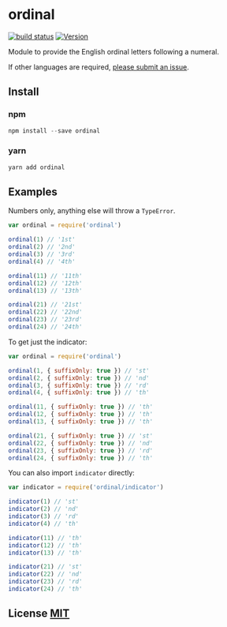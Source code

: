 # ordinal

[![build status](https://secure.travis-ci.org/dcousens/ordinal.png)](http://travis-ci.org/dcousens/ordinal)
[![Version](https://img.shields.io/npm/v/ordinal.svg)](https://www.npmjs.org/package/ordinal)

Module to provide the English ordinal letters following a numeral.

If other languages are required,  [please submit an issue](https://github.com/dcousens/ordinal/issues/new).


## Install

### npm

```js
npm install --save ordinal
```

### yarn

```js
yarn add ordinal
```


## Examples
Numbers only, anything else will throw a `TypeError`.

``` javascript
var ordinal = require('ordinal')

ordinal(1) // '1st'
ordinal(2) // '2nd'
ordinal(3) // '3rd'
ordinal(4) // '4th'

ordinal(11) // '11th'
ordinal(12) // '12th'
ordinal(13) // '13th'

ordinal(21) // '21st'
ordinal(22) // '22nd'
ordinal(23) // '23rd'
ordinal(24) // '24th'
```

To get just the indicator:

``` javascript
var ordinal = require('ordinal')

ordinal(1, { suffixOnly: true }) // 'st'
ordinal(2, { suffixOnly: true }) // 'nd'
ordinal(3, { suffixOnly: true }) // 'rd'
ordinal(4, { suffixOnly: true }) // 'th'

ordinal(11, { suffixOnly: true }) // 'th'
ordinal(12, { suffixOnly: true }) // 'th'
ordinal(13, { suffixOnly: true }) // 'th'

ordinal(21, { suffixOnly: true }) // 'st'
ordinal(22, { suffixOnly: true }) // 'nd'
ordinal(23, { suffixOnly: true }) // 'rd'
ordinal(24, { suffixOnly: true }) // 'th'
```

You can also import `indicator` directly:

``` javascript
var indicator = require('ordinal/indicator')

indicator(1) // 'st'
indicator(2) // 'nd'
indicator(3) // 'rd'
indicator(4) // 'th'

indicator(11) // 'th'
indicator(12) // 'th'
indicator(13) // 'th'

indicator(21) // 'st'
indicator(22) // 'nd'
indicator(23) // 'rd'
indicator(24) // 'th'
```

## License [MIT](LICENSE)
